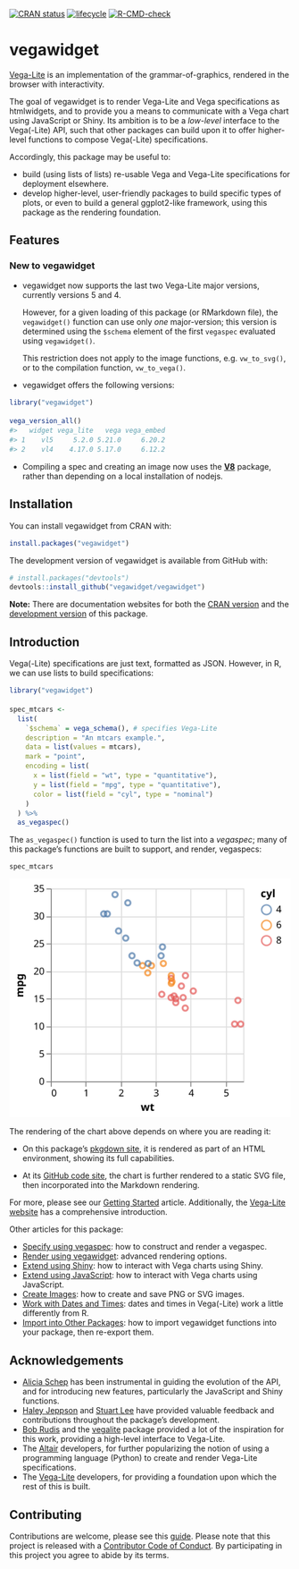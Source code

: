 
<!-- README.md is generated from README.Rmd. Please edit that file -->
<!-- badges: start -->

[![CRAN
status](https://www.r-pkg.org/badges/version/vegawidget)](https://cran.r-project.org/package=vegawidget)
[![lifecycle](https://img.shields.io/badge/lifecycle-maturing-blue.svg)](https://lifecycle.r-lib.org/articles/stages.html#maturing)
[![R-CMD-check](https://github.com/vegawidget/vegawidget/workflows/R-CMD-check/badge.svg)](https://github.com/vegawidget/vegawidget/actions)
<!-- badges: end -->

# vegawidget

[Vega-Lite](https://vega.github.io/vega-lite/) is an implementation of
the grammar-of-graphics, rendered in the browser with interactivity.

The goal of vegawidget is to render Vega-Lite and Vega specifications as
htmlwidgets, and to provide you a means to communicate with a Vega chart
using JavaScript or Shiny. Its ambition is to be a *low-level* interface
to the Vega(-Lite) API, such that other packages can build upon it to
offer higher-level functions to compose Vega(-Lite) specifications.

Accordingly, this package may be useful to:

-   build (using lists of lists) re-usable Vega and Vega-Lite
    specifications for deployment elsewhere.
-   develop higher-level, user-friendly packages to build specific types
    of plots, or even to build a general ggplot2-like framework, using
    this package as the rendering foundation.

## Features

### New to vegawidget

-   vegawidget now supports the last two Vega-Lite major versions,
    currently versions 5 and 4.

    However, for a given loading of this package (or RMarkdown file),
    the `vegawidget()` function can use only *one* major-version; this
    version is determined using the `$schema` element of the first
    `vegaspec` evaluated using `vegawidget()`.

    This restriction does not apply to the image functions,
    e.g. `vw_to_svg()`, or to the compilation function, `vw_to_vega()`.

-   vegawidget offers the following versions:

``` r
library("vegawidget")

vega_version_all()
#>   widget vega_lite   vega vega_embed
#> 1    vl5     5.2.0 5.21.0     6.20.2
#> 2    vl4    4.17.0 5.17.0     6.12.2
```

-   Compiling a spec and creating an image now uses the
    **[V8](https://cran.r-project.org/package=V8)** package, rather than
    depending on a local installation of nodejs.

## Installation

You can install vegawidget from CRAN with:

``` r
install.packages("vegawidget")
```

The development version of vegawidget is available from GitHub with:

``` r
# install.packages("devtools")
devtools::install_github("vegawidget/vegawidget")
```

**Note:** There are documentation websites for both the [CRAN
version](https://vegawidget.github.io/vegawidget/) and the [development
version](https://vegawidget.github.io/vegawidget/dev/) of this package.

## Introduction

Vega(-Lite) specifications are just text, formatted as JSON. However, in
R, we can use lists to build specifications:

``` r
library("vegawidget")

spec_mtcars <-
  list(
    `$schema` = vega_schema(), # specifies Vega-Lite
    description = "An mtcars example.",
    data = list(values = mtcars),
    mark = "point",
    encoding = list(
      x = list(field = "wt", type = "quantitative"),
      y = list(field = "mpg", type = "quantitative"),
      color = list(field = "cyl", type = "nominal")
    )
  ) %>% 
  as_vegaspec()
```

The `as_vegaspec()` function is used to turn the list into a *vegaspec*;
many of this package’s functions are built to support, and render,
vegaspecs:

``` r
spec_mtcars
```

![](man/figures/README-vegawidget-1.svg)<!-- -->

The rendering of the chart above depends on where you are reading it:

-   On this package’s [pkgdown
    site](https://vegawidget.github.io/vegawidget/), it is rendered as
    part of an HTML environment, showing its full capabilities.

-   At its [GitHub code site](https://github.com/vegawidget/vegawidget),
    the chart is further rendered to a static SVG file, then
    incorporated into the Markdown rendering.

For more, please see our [Getting
Started](https://vegawidget.github.io/vegawidget/articles/vegawidget.html)
article. Additionally, the [Vega-Lite
website](https://vega.github.io/vega-lite/) has a comprehensive
introduction.

Other articles for this package:

-   [Specify using
    vegaspec](https://vegawidget.github.io/vegawidget/articles/vegaspec.html):
    how to construct and render a vegaspec.
-   [Render using
    vegawidget](https://vegawidget.github.io/vegawidget/articles/render-vegawidget.html):
    advanced rendering options.
-   [Extend using
    Shiny](https://vegawidget.github.io/vegawidget/articles/shiny.html):
    how to interact with Vega charts using Shiny.
-   [Extend using
    JavaScript](https://vegawidget.github.io/vegawidget/articles/javascript.html):
    how to interact with Vega charts using JavaScript.
-   [Create
    Images](https://vegawidget.github.io/vegawidget/articles/image.html):
    how to create and save PNG or SVG images.
-   [Work with Dates and
    Times](https://vegawidget.github.io/vegawidget/articles/dates-times.html):
    dates and times in Vega(-Lite) work a little differently from R.
-   [Import into Other
    Packages](https://vegawidget.github.io/vegawidget/articles/import.html):
    how to import vegawidget functions into your package, then re-export
    them.

## Acknowledgements

-   [Alicia Schep](https://github.com/AliciaSchep) has been instrumental
    in guiding the evolution of the API, and for introducing new
    features, particularly the JavaScript and Shiny functions.
-   [Haley Jeppson](https://github.com/haleyjeppson) and [Stuart
    Lee](https://github.com/sa-lee) have provided valuable feedback and
    contributions throughout the package’s development.
-   [Bob Rudis](https://github.com/hrbrmstr) and the
    [vegalite](https://github.com/hrbrmstr/vegalite) package provided a
    lot of the inspiration for this work, providing a high-level
    interface to Vega-Lite.
-   The [Altair](https://altair-viz.github.io) developers, for further
    popularizing the notion of using a programming language (Python) to
    create and render Vega-Lite specifications.  
-   The [Vega-Lite](https://vega.github.io/vega-lite/) developers, for
    providing a foundation upon which the rest of this is built.

## Contributing

Contributions are welcome, please see this
[guide](https://vegawidget.github.io/vegawidget/CONTRIBUTING.html).
Please note that this project is released with a [Contributor Code of
Conduct](https://vegawidget.github.io/vegawidget/CODE_OF_CONDUCT.html).
By participating in this project you agree to abide by its terms.

